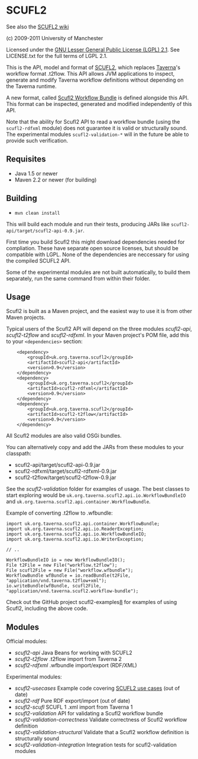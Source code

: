SCUFL2
======

See also the [SCUFL2 wiki][1]

(c) 2009-2011 University of Manchester

Licensed under the [GNU Lesser General Public License (LGPL) 2.1][6]. 
See LICENSE.txt for the full terms of LGPL 2.1.

This is the API, model and format of [SCUFL2][1], which replaces 
[Taverna][5]'s workflow format .t2flow. This API allows 
JVM applications to inspect, generate and modify Taverna workflow
definitions without depending on the Taverna runtime.

A new format, called [Scufl2 Workflow Bundle][7] is defined alongside this
API. This format can be inspected, generated and modified independently
of this API.

Note that the ability for Scufl2 API to read a workflow bundle (using
the `scufl2-rdfxml` module) does not guarantee it is valid or
structurally sound. The experimental modules `scufl2-validation-*` will
in the future be able to provide such verification.


Requisites
----------

* Java 1.5 or newer
* Maven 2.2 or newer (for building)


Building
--------

* `mvn clean install`

This will build each module and run their tests, producing JARs like
`scufl2-api/target/scufl2-api-0.9.jar`. 

First time you build Scufl2 this might download dependencies needed for
compliation. These have separate open source licenses, but should be
compatible with LGPL. None of the dependencies are neccessary for
using the compiled SCUFL2 API.

Some of the experimental modules are not built automatically, to build
them separately, run the same command from within their folder.



Usage
-----

Scufl2 is built as a Maven project, and the easiest way to use it is
from other Maven projects.

Typical users of the Scufl2 API will depend on the three modules
*scufl2-api*, *scufl2-t2flow* and *scufl2-rdfxml*. In your Maven
project's POM file, add this to your `<dependencies>` section:

		<dependency>
			<groupId>uk.org.taverna.scufl2</groupId>
			<artifactId>scufl2-api</artifactId>
			<version>0.9</version>
		</dependency>
		<dependency>
			<groupId>uk.org.taverna.scufl2</groupId>
			<artifactId>scufl2-rdfxml</artifactId>
			<version>0.9</version>
		</dependency>
		<dependency>
			<groupId>uk.org.taverna.scufl2</groupId>
			<artifactId>scufl2-t2flow</artifactId>
			<version>0.9</version>
		</dependency>

All Scufl2 modules are also valid OSGi bundles.

You can alternatively copy and add the JARs from these modules to your
classpath:

* scufl2-api/target/scufl2-api-0.9.jar
* scufl2-rdfxml/target/scufl2-rdfxml-0.9.jar
* scufl2-t2flow/target/scufl2-t2flow-0.9.jar


See the *scufl2-validation* folder for examples of
usage. The best classes to start exploring would be
`uk.org.taverna.scufl2.api.io.WorkflowBundleIO` and
`uk.org.taverna.scufl2.api.container.WorkflowBundle`.

Example of converting .t2flow to .wfbundle:

    import uk.org.taverna.scufl2.api.container.WorkflowBundle;
    import uk.org.taverna.scufl2.api.io.ReaderException;
    import uk.org.taverna.scufl2.api.io.WorkflowBundleIO;
    import uk.org.taverna.scufl2.api.io.WriterException;

    // ..
    
    WorkflowBundleIO io = new WorkflowBundleIO();
    File t2File = new File("workflow.t2flow");
    File scufl2File = new File("workflow.wfbundle");
    WorkflowBundle wfBundle = io.readBundle(t2File, "application/vnd.taverna.t2flow+xml");
    io.writeBundle(wfBundle, scufl2File, "application/vnd.taverna.scufl2.workflow-bundle");

Check out the GitHub project scufl2-examples[8] for examples of using Scufl2, 
including the above code.


Modules
-------

Official modules:

* *scufl2-api* Java Beans for working with SCUFL2 
* *scufl2-t2flow* .t2flow import from Taverna 2
* *scufl2-rdfxml* .wfbundle import/export (RDF/XML)

Experimental modules:

* *scufl2-usecases* Example code covering [SCUFL2 use cases][4] (out of date)
* *scufl2-rdf* Pure RDF export/import (out of date)
* *scufl2-scufl* SCUFL 1 .xml import from Taverna 1
* *scufl2-validation* API for validating a Scufl2 workflow bundle
* *scufl2-validation-correctness* 
  Validate correctness of Scufl2 workflow definition
* *scufl2-validation-structural*
  Validate that a Scufl2 workflow definition is structurally sound
* *scufl2-validation-integration*
  Integration tests for scufl2-validation modules



[1]: http://www.mygrid.org.uk/dev/wiki/display/developer/SCUFL2
[2]: http://www.mygrid.org.uk/
[3]: http://www.mygrid.org.uk/dev/wiki/display/story/Dataflow+serialization
[4]: http://www.mygrid.org.uk/dev/wiki/display/developer/SCUFL2+use+cases
[5]: http://www.taverna.org.uk/
[6]: http://www.gnu.org/licenses/lgpl-2.1.html
[7]: http://www.mygrid.org.uk/dev/wiki/display/developer/Taverna+Workflow+Bundle
[8]: https://github.com/mygrid/scufl2-examples
